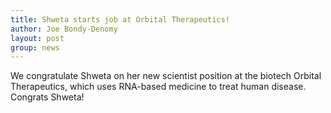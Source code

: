```yaml
---
title: Shweta starts job at Orbital Therapeutics!
author: Joe Bondy-Denomy
layout: post
group: news
---
```

We congratulate Shweta on her new scientist position at the biotech Orbital Therapeutics, which uses RNA-based medicine to treat human disease. Congrats Shweta!
